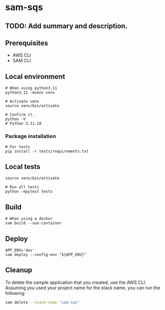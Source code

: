 # sam-sqs

## TODO: Add summary and description.

## Prerequisites

* AWS CLI
* SAM CLI

## Local environment

```shell
# When using python3.11
python3.11 -mvenv venv

# Activate venv
source venv/bin/activate

# Confirm it.
python -V
# Python 3.11.10
```

### Package installation

```shell
# For tests
pip install -r tests/requirements.txt
```

## Local tests

```shell
source venv/bin/activate

# Run all tests
python -mpytest tests
```

## Build

```shell
# When using a docker
sam build --use-container
```

## Deploy

```shell
APP_ENV='dev'
sam deploy --config-env "${APP_ENV}"
```

## Cleanup

To delete the sample application that you created, use the AWS CLI. Assuming you used your project name for the stack name, you can run the following:

```bash
sam delete --stack-name "sam-sqs"
```
